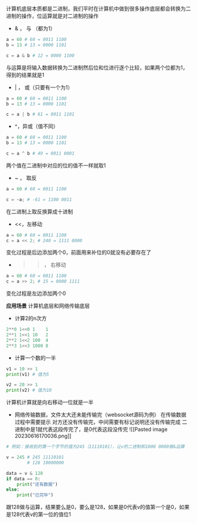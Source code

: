 计算机底层本质都是二进制，我们平时在计算机中做到很多操作底层都会转换为二进制的操作，位运算就是对二进制的操作

- & ， 与 （都为1）
```python
a = 60 # 60 = 0011 1100
b = 13 # 13 = 0000 1101

c = a & b # 12 = 0000 1100
```
与运算是将输入数据转换为二进制然后位和位进行逐个比较，如果两个位都为1，得到的结果就是1

- | ， 或（只要有一个为1）
```python
a = 60 # 60 = 0011 1100
b = 13 # 13 = 0000 1101

c = a | b # 61 = 0011 1101
```

- ^，异或（值不同）
```python
a = 60 # 60 = 0011 1100
b = 13 # 13 = 0000 1101

c = a ^ b # 49 = 0011 0001
```
两个值在二进制中对应的位的值不一样就取1

- ~ ， 取反
```python
a = 60 # 60 = 0011 1100

c = ~a; # -61 = 1100 0011
```
在二进制上取反换算成十进制

- <<，左移动
```python
a = 60 # 60 = 0011 1100
c = a << 2; # 240 = 1111 0000
```
变化过程是后边添加两个0，前面用来补位的0就没有必要存在了

- >>， 右移动
```python
a = 60 # 60 = 0011 1100
c = a >> 2; # 15 = 0000 1111
```
变化过程是左边添加两个0

**应用场景**
计算机底层和网络传输底层
- 计算2的n次方
```python
2**0 1<<0 1    1
2**1 1<<1 10   2
2**2 1<<2 100  4
2**3 1<<3 1000 8
```

- 计算一个数的一半
```python
v1 = 10 >> 1
print(v1) # 值为5

v2 = 20 >> 1
print(v2) # 值为10
```
计算机计算就是向右移动一位就是一半

- 网络传输数据，文件太大还未能传输完（websocket源码为例）
在传输数据过程中需要提示 对方还没有传输完，中间需要有标记说明还没有传输完成
二进制中是1就代表这段传完了，是0代表这段没传完
![[Pasted image 20230616170036.png]]
```python
# 例如：接收到的第一个字节的值为245（11110101），让v的二进制和1000 0000做&运算

v = 245 # 245 11110101
		# 128 10000000

data = v & 128
if data == 0:
	print("还有数据")
else:
	print("已完毕")
```
跟128做与运算，结果要么是0，要么是128，如果是0代表v的值第一个是0，如果是128代表v的第一位的值位1

